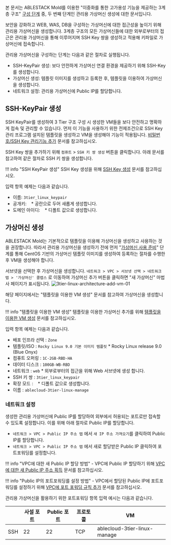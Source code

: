 본 문서는 ABLESTACK Mold를 이용한 "이중화를 통한 고가용성 기능을 제공하는 3계층 구조" [구성 단계](../3tiers-linux-guide-prepare#_5) 중, 두 번째 단계인 관리용 가상머신 생성에 대한 문서입니다.

보안을 강화하고 WEB, WAS, DB을 구성하는 가상머신에 대한 접근성을 높이기 위해 관리용 가상머신을 생성합니다. 3계층 구조의 모든 가상머신들에 대한 외부로부터의 접근은 관리용 가상머신을 통해 이루어지며 SSH Key 쌍을 생성하고 적용해 키파일로 가상머신에 접속합니다.

관리용 가상머신을 구성하는 단계는 다음과 같은 절차로 실행됩니다.

- SSH-KeyPair 생성: 보다 안전하게 가상머신 연결 환경을 제공하기 위해 SSH-Key를 생성합니다.
- 가상머신 생성: 템플릿 이미지를 생성하고 등록한 후, 템플릿을 이용하여 가상머신을 생성합니다.
- 네트워크 설정: 관리용 가상머신에 Public IP를 할당합니다.

## SSH-KeyPair 생성
SSH KeyPair를 생성하여 3 Tier 구조 구성 시 생성한 VM들을 보다 안전하고 명확하게 접속 및 관리할 수 있습니다.
먼저 이 기능을 사용하기 위한 전제조건으로 SSH Key 관리 프로그램 설치된 템플릿을 생성하고 VM을 생성해야 기능이 적용됩니다. [비밀번호/SSH Key 관리기능 추가](../../../vms/centos-guide-ssh-key-use#ssh-key) 문서를 참고하십시오.

SSH Key 쌍을 추가하기 위해 `컴퓨트` > `SSH 키 쌍 생성` 버튼을 클릭합니다. 아래 문서를 참고하여 같은 절차로 SSH 키 쌍을 생성합니다.

!!! info "SSH KeyPair 생성"
    SSH Key 생성을 위해 [SSH Key 생성](../../../vms/centos-guide-ssh-key-use#ssh-key_2) 문서를 참고하십시오.

입력 항목 예제는 다음과 같습니다.

- 이름: `3tier_linux_keypair`
- 공개키: ` ` * 공란으로 두어 새롭게 생성합니다.
- 도메인 아이디: ` ` * 디폴트 값으로 생성합니다.


## 가상머신 생성
ABLESTACK Mold는 기본적으로 템플릿을 이용해 가상머신을 생성하고 사용하는 것을 권장합니다. 따라서 관리용 가상머신을 생성하기 전에 먼저 "[가상머신 사용 준비](../../vms/centos-guide-prepare-vm.md)" 단계를 통해 CentOS 기반의 가상머신 템플릿 이미지를 생성하여 등록하는 절차를 수행한 후 VM을 생성해야 합니다.

서브넷을 선택한 후 가상머신을 생성합니다. `네트워크 > VPC > 서브넷 선택 > 네트워크 탭 > '가상머신' 콜랩스` 로 이동하여 가상머신 추가 버튼을 클릭하면 "새 가상머신" 마법사 페이지가 표시됩니다.
![3tier-linux-architecture-add-vm-01](../../../../assets/images/3tier-linux-architecture-add-vm-01.png)
   
해당 페이지에서는 "템플릿을 이용한 VM 생성" 문서를 참고하여 가상머신을 생성합니다.

!!! info "템플릿을 이용한 VM 생성"
    템플릿을 이용한 가상머신 추가를 위해 [템플릿을 이용한 VM 생성](../../../vms/centos-guide-add-and-use-vm#vm) 문서를 참고하십시오.

입력 항목 예제는 다음과 같습니다.

- 배포 인프라 선택 : `Zone`
- 템플릿/ISO : `Rocky Linux 9.0 기본 이미지 템플릿` * Rocky Linux release 9.0 (Blue Onyx)
- 컴퓨트 오퍼링 : `1C-2GB-RBD-HA`
- 데이터 디스크 : `100GB-WB-RBD`
- 네트워크 : `web` * 외부로부터의 접근을 위해 Web 서브넷에 생성 합니다.
- SSH 키 쌍 : `3tier_linux_keypair` 
- 확장 모드 : ` ` * 디폴트 값으로 생성합니다.
- 이름 : `ablecloud-3tier-linux-manage`

### 네트워크 설정
생성한 관리용 가상머신에 Public IP를 할당하여 외부에서 허용되는 포트로만 접속할 수 있도록 설정합니다.
이를 위해 아래 절차로 Public IP를 할당합니다.

- `네트워크 > VPC > Public IP 주소 탭` 에서 `새 IP 주소 가져오기`를 클릭하여 Public IP를 할당합니다.
- `네트워크 > VPC > Public IP 주소 탭` 에서 새로 할당받은 Public IP 클릭하여 포트포워딩를 설정합니다.

!!! info "VPC에 대한 새 Public IP 할당 방법"
    - VPC에 Public IP 할당하기 위해 [VPC에 대한 새 Public IP 주소 획득](../../../../administration/mold/network&traffic-mngt-guide#vpc-public-ip) 문서를 참고하십시오.

!!! info "Public IP의 포트포워딩를 설정 방법"
    - VPC에서 할당된 Public IP에 포트포워딩를 설정하기 위해 [VPC에 포트 포워딩 규칙 추가](../../../../administration/mold/network&traffic-mngt-guide#vpc_3) 문서를 참고하십시오.

관리용 가상머신을 활용하기 위한 포트포워딩 항목 입력 예시는 다음과 같습니다.

|      | 사설 포트 | Public 포트 | 프로토콜 | VM    |
| -----| --------| -----------| -------| -------|
| SSH  | 22      | 22         | TCP    | ablecloud-3tier-linux-manage |